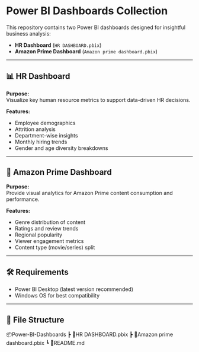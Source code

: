 # Power BI Dashboards Collection

This repository contains two Power BI dashboards designed for insightful business analysis:

- **HR Dashboard** (`HR DASHBOARD.pbix`)
- **Amazon Prime Dashboard** (`Amazon prime dashboard.pbix`)

---

## 📊 HR Dashboard

**Purpose:**  
Visualize key human resource metrics to support data-driven HR decisions.

**Features:**
- Employee demographics
- Attrition analysis
- Department-wise insights
- Monthly hiring trends
- Gender and age diversity breakdowns

---

## 🎥 Amazon Prime Dashboard

**Purpose:**  
Provide visual analytics for Amazon Prime content consumption and performance.

**Features:**
- Genre distribution of content
- Ratings and review trends
- Regional popularity
- Viewer engagement metrics
- Content type (movie/series) split

---

## 🛠 Requirements

- Power BI Desktop (latest version recommended)
- Windows OS for best compatibility

---

## 📁 File Structure

📦Power-BI-Dashboards
┣ 📄HR DASHBOARD.pbix
┣ 📄Amazon prime dashboard.pbix
┗ 📄README.md

